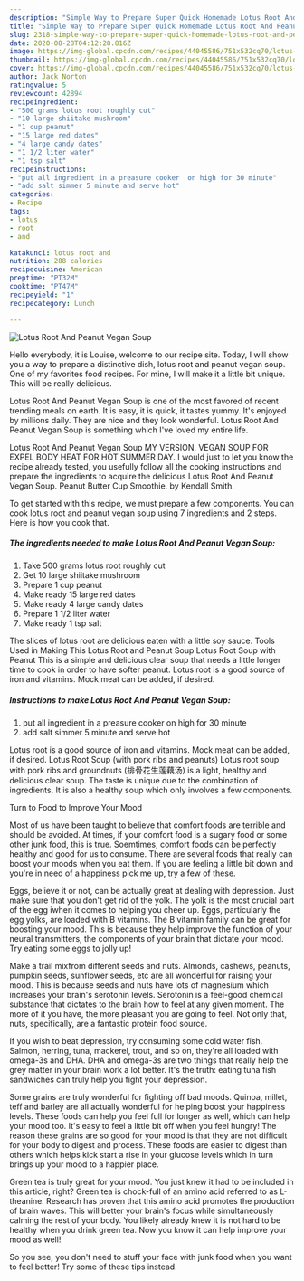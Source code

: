 ```yaml
---
description: "Simple Way to Prepare Super Quick Homemade Lotus Root And Peanut Vegan Soup"
title: "Simple Way to Prepare Super Quick Homemade Lotus Root And Peanut Vegan Soup"
slug: 2318-simple-way-to-prepare-super-quick-homemade-lotus-root-and-peanut-vegan-soup
date: 2020-08-28T04:12:28.816Z
image: https://img-global.cpcdn.com/recipes/44045586/751x532cq70/lotus-root-and-peanut-vegan-soup-recipe-main-photo.jpg
thumbnail: https://img-global.cpcdn.com/recipes/44045586/751x532cq70/lotus-root-and-peanut-vegan-soup-recipe-main-photo.jpg
cover: https://img-global.cpcdn.com/recipes/44045586/751x532cq70/lotus-root-and-peanut-vegan-soup-recipe-main-photo.jpg
author: Jack Norton
ratingvalue: 5
reviewcount: 42894
recipeingredient:
- "500 grams lotus root roughly cut"
- "10 large shiitake mushroom"
- "1 cup peanut"
- "15 large red dates"
- "4 large candy dates"
- "1 1/2 liter water"
- "1 tsp salt"
recipeinstructions:
- "put all ingredient in a preasure cooker  on high for 30 minute"
- "add salt simmer 5 minute and serve hot"
categories:
- Recipe
tags:
- lotus
- root
- and

katakunci: lotus root and 
nutrition: 288 calories
recipecuisine: American
preptime: "PT32M"
cooktime: "PT47M"
recipeyield: "1"
recipecategory: Lunch

---
```



![Lotus Root And Peanut Vegan Soup](https://img-global.cpcdn.com/recipes/44045586/751x532cq70/lotus-root-and-peanut-vegan-soup-recipe-main-photo.jpg)

Hello everybody, it is Louise, welcome to our recipe site. Today, I will show you a way to prepare a distinctive dish, lotus root and peanut vegan soup. One of my favorites food recipes. For mine, I will make it a little bit unique. This will be really delicious.

Lotus Root And Peanut Vegan Soup is one of the most favored of recent trending meals on earth. It is easy, it is quick, it tastes yummy. It's enjoyed by millions daily. They are nice and they look wonderful. Lotus Root And Peanut Vegan Soup is something which I've loved my entire life.

Lotus Root And Peanut Vegan Soup MY VERSION. VEGAN SOUP FOR EXPEL BODY HEAT FOR HOT SUMMER DAY. I would just to let you know the recipe already tested, you usefully follow all the cooking instructions and prepare the ingredients to acquire the delicious Lotus Root And Peanut Vegan Soup. Peanut Butter Cup Smoothie. by Kendall Smith.


To get started with this recipe, we must prepare a few components. You can cook lotus root and peanut vegan soup using 7 ingredients and 2 steps. Here is how you cook that.

<!--inarticleads1-->

##### The ingredients needed to make Lotus Root And Peanut Vegan Soup:

1. Take 500 grams lotus root roughly cut
1. Get 10 large shiitake mushroom
1. Prepare 1 cup peanut
1. Make ready 15 large red dates
1. Make ready 4 large candy dates
1. Prepare 1 1/2 liter water
1. Make ready 1 tsp salt


The slices of lotus root are delicious eaten with a little soy sauce. Tools Used in Making This Lotus Root and Peanut Soup Lotus Root Soup with Peanut This is a simple and delicious clear soup that needs a little longer time to cook in order to have softer peanut. Lotus root is a good source of iron and vitamins. Mock meat can be added, if desired. 

<!--inarticleads2-->

##### Instructions to make Lotus Root And Peanut Vegan Soup:

1. put all ingredient in a preasure cooker  on high for 30 minute
1. add salt simmer 5 minute and serve hot


Lotus root is a good source of iron and vitamins. Mock meat can be added, if desired. Lotus Root Soup (with pork ribs and peanuts) Lotus root soup with pork ribs and groundnuts (排骨花生莲藕汤) is a light, healthy and delicious clear soup. The taste is unique due to the combination of ingredients. It is also a healthy soup which only involves a few components. 

Turn to Food to Improve Your Mood


Most of us have been taught to believe that comfort foods are terrible and should be avoided. At times, if your comfort food is a sugary food or some other junk food, this is true. Soemtimes, comfort foods can be perfectly healthy and good for us to consume. There are several foods that really can boost your moods when you eat them. If you are feeling a little bit down and you're in need of a happiness pick me up, try a few of these.

Eggs, believe it or not, can be actually great at dealing with depression. Just make sure that you don't get rid of the yolk. The yolk is the most crucial part of the egg iwhen it comes to helping you cheer up. Eggs, particularly the egg yolks, are loaded with B vitamins. The B vitamin family can be great for boosting your mood. This is because they help improve the function of your neural transmitters, the components of your brain that dictate your mood. Try eating some eggs to jolly up!

Make a trail mixfrom different seeds and nuts. Almonds, cashews, peanuts, pumpkin seeds, sunflower seeds, etc are all wonderful for raising your mood. This is because seeds and nuts have lots of magnesium which increases your brain's serotonin levels. Serotonin is a feel-good chemical substance that dictates to the brain how to feel at any given moment. The more of it you have, the more pleasant you are going to feel. Not only that, nuts, specifically, are a fantastic protein food source.

If you wish to beat depression, try consuming some cold water fish. Salmon, herring, tuna, mackerel, trout, and so on, they're all loaded with omega-3s and DHA. DHA and omega-3s are two things that really help the grey matter in your brain work a lot better. It's the truth: eating tuna fish sandwiches can truly help you fight your depression. 

Some grains are truly wonderful for fighting off bad moods. Quinoa, millet, teff and barley are all actually wonderful for helping boost your happiness levels. These foods can help you feel full for longer as well, which can help your mood too. It's easy to feel a little bit off when you feel hungry! The reason these grains are so good for your mood is that they are not difficult for your body to digest and process. These foods are easier to digest than others which helps kick start a rise in your glucose levels which in turn brings up your mood to a happier place.

Green tea is truly great for your mood. You just knew it had to be included in this article, right? Green tea is chock-full of an amino acid referred to as L-theanine. Research has proven that this amino acid promotes the production of brain waves. This will better your brain's focus while simultaneously calming the rest of your body. You likely already knew it is not hard to be healthy when you drink green tea. Now you know it can help improve your mood as well!

So you see, you don't need to stuff your face with junk food when you want to feel better! Try  some  of  these  tips  instead.

